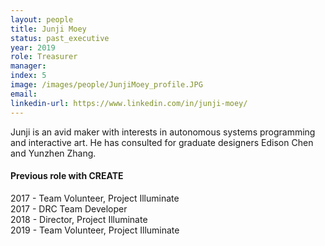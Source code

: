 ```yaml
---
layout: people
title: Junji Moey
status: past_executive
year: 2019
role: Treasurer
manager:
index: 5
image: /images/people/JunjiMoey_profile.JPG
email:
linkedin-url: https://www.linkedin.com/in/junji-moey/ 
---
```

Junji is an avid maker with interests in autonomous systems programming and interactive art. He has consulted for graduate designers Edison Chen and Yunzhen Zhang. 
<h4>Previous role with CREATE</h4>
2017 - Team Volunteer, Project Illuminate<br>
2017 - DRC Team Developer <br>
2018 - Director, Project Illuminate<br>
2019 - Team Volunteer, Project Illuminate<br>